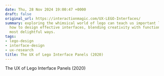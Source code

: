```yaml
---
date: Thu, 28 Nov 2024 19:00:47 +0000
draft: false
original_url: https://interactionmagic.com/UX-LEGO-Interfaces/
summary: exploring the whimsical world of lego can teach us important lessons about
  how to design effective interfaces, blending creativity with functionality in the
  most delightful ways.
tags:
- lego-design
- interface-design
- ux-research
title: The UX of Lego Interface Panels (2020)
---
```


The UX of Lego Interface Panels (2020)